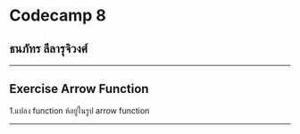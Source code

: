 # Codecamp 8
## **ธนภัทร ลีลารุจิวงศ์**
_______
## Exercise Arrow Function
1.แปลง function ห้อยู่ในรูป arrow function
______
